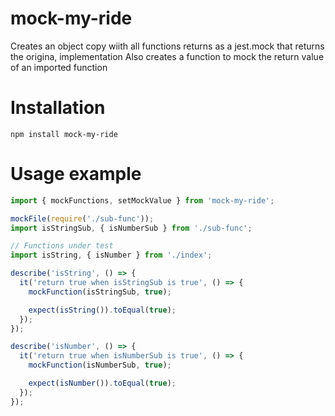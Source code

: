 # mock-my-ride

Creates an object copy wiith all functions returns as a jest.mock that returns the origina, implementation
Also creates a function to mock the return value of an imported function

# Installation

`npm install mock-my-ride`

# Usage example

```javascript
import { mockFunctions, setMockValue } from 'mock-my-ride';

mockFile(require('./sub-func'));
import isStringSub, { isNumberSub } from './sub-func';

// Functions under test
import isString, { isNumber } from './index';

describe('isString', () => {
  it('return true when isStringSub is true', () => {
    mockFunction(isStringSub, true);

    expect(isString()).toEqual(true);
  });
});

describe('isNumber', () => {
  it('return true when isNumberSub is true', () => {
    mockFunction(isNumberSub, true);

    expect(isNumber()).toEqual(true);
  });
});

```
